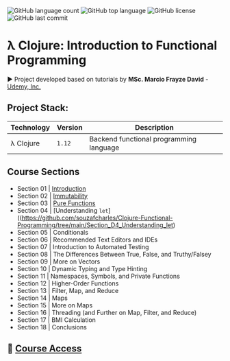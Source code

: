 ![GitHub language count](https://img.shields.io/github/languages/count/souzafcharles/Clojure-Functional-Programming)
![GitHub top language](https://img.shields.io/github/languages/top/souzafcharles/Clojure-Functional-Programming)
![GitHub license](https://img.shields.io/github/license/souzafcharles/Clojure-Functional-Programming)
![GitHub last commit](https://img.shields.io/github/last-commit/souzafcharles/Clojure-Functional-Programming)

# λ Clojure: Introduction to Functional Programming

▶️ Project developed based on tutorials by **MSc. Marcio Frayze David** - [Udemy, Inc.](https://www.udemy.com/)

## Project Stack:
| Technology                | Version   | Description                                                                                     |
|---------------------------|-----------|-------------------------------------------------------------------------------------------------|
| λ Clojure                 | `1.12`    | Backend functional programming language                                                         |

## Course Sections

- Section 01 | [Introduction](https://github.com/souzafcharles/Clojure-Functional-Programming/tree/main/Section_A1_Introduction)
- Section 02 | [Immutability](https://github.com/souzafcharles/Clojure-Functional-Programming/tree/main/Section_B2_Immutability)
- Section 03 | [Pure Functions](https://github.com/souzafcharles/Clojure-Functional-Programming/tree/main/Section_C3_Pure_Functions)
- Section 04 | [Understanding `let`]((https://github.com/souzafcharles/Clojure-Functional-Programming/tree/main/Section_D4_Understanding_let)
- Section 05 | Conditionals
- Section 06 | Recommended Text Editors and IDEs
- Section 07 | Introduction to Automated Testing
- Section 08 | The Differences Between True, False, and Truthy/Falsey
- Section 09 | More on Vectors
- Section 10 | Dynamic Typing and Type Hinting
- Section 11 | Namespaces, Symbols, and Private Functions
- Section 12 | Higher-Order Functions
- Section 13 | Filter, Map, and Reduce
- Section 14 | Maps
- Section 15 | More on Maps
- Section 16 | Threading (and Further on Map, Filter, and Reduce)
- Section 17 | BMI Calculation
- Section 18 | Conclusions

## 🔗 [Course Access](https://www.udemy.com/course/clojure-introducao-a-programacao-funcional/)
